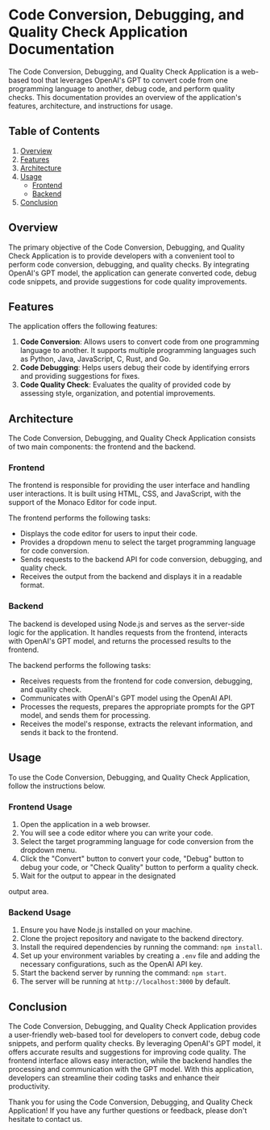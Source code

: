 

# Code Conversion, Debugging, and Quality Check Application Documentation

The Code Conversion, Debugging, and Quality Check Application is a web-based tool that leverages OpenAI's GPT to convert code from one programming language to another, debug code, and perform quality checks. This documentation provides an overview of the application's features, architecture, and instructions for usage.

## Table of Contents
1. [Overview](#overview)
2. [Features](#features)
3. [Architecture](#architecture)
4. [Usage](#usage)
    - [Frontend](#frontend-usage)
    - [Backend](#backend-usage)
5. [Conclusion](#conclusion)

## Overview <a name="overview"></a>

The primary objective of the Code Conversion, Debugging, and Quality Check Application is to provide developers with a convenient tool to perform code conversion, debugging, and quality checks. By integrating OpenAI's GPT model, the application can generate converted code, debug code snippets, and provide suggestions for code quality improvements.

## Features <a name="features"></a>

The application offers the following features:

1. **Code Conversion**: Allows users to convert code from one programming language to another. It supports multiple programming languages such as Python, Java, JavaScript, C, Rust, and Go.
2. **Code Debugging**: Helps users debug their code by identifying errors and providing suggestions for fixes.
3. **Code Quality Check**: Evaluates the quality of provided code by assessing style, organization, and potential improvements.

## Architecture <a name="architecture"></a>

The Code Conversion, Debugging, and Quality Check Application consists of two main components: the frontend and the backend.

### Frontend
The frontend is responsible for providing the user interface and handling user interactions. It is built using HTML, CSS, and JavaScript, with the support of the Monaco Editor for code input.

The frontend performs the following tasks:
- Displays the code editor for users to input their code.
- Provides a dropdown menu to select the target programming language for code conversion.
- Sends requests to the backend API for code conversion, debugging, and quality check.
- Receives the output from the backend and displays it in a readable format.

### Backend
The backend is developed using Node.js and serves as the server-side logic for the application. It handles requests from the frontend, interacts with OpenAI's GPT model, and returns the processed results to the frontend.

The backend performs the following tasks:
- Receives requests from the frontend for code conversion, debugging, and quality check.
- Communicates with OpenAI's GPT model using the OpenAI API.
- Processes the requests, prepares the appropriate prompts for the GPT model, and sends them for processing.
- Receives the model's response, extracts the relevant information, and sends it back to the frontend.

## Usage <a name="usage"></a>

To use the Code Conversion, Debugging, and Quality Check Application, follow the instructions below.

### Frontend Usage <a name="frontend-usage"></a>

1. Open the application in a web browser.
2. You will see a code editor where you can write your code.
3. Select the target programming language for code conversion from the dropdown menu.
4. Click the "Convert" button to convert your code, "Debug" button to debug your code, or "Check Quality" button to perform a quality check.
5. Wait for the output to appear in the designated

output area.

### Backend Usage <a name="backend-usage"></a>

1. Ensure you have Node.js installed on your machine.
2. Clone the project repository and navigate to the backend directory.
3. Install the required dependencies by running the command: `npm install`.
4. Set up your environment variables by creating a `.env` file and adding the necessary configurations, such as the OpenAI API key.
5. Start the backend server by running the command: `npm start`.
6. The server will be running at `http://localhost:3000` by default.

## Conclusion <a name="conclusion"></a>

The Code Conversion, Debugging, and Quality Check Application provides a user-friendly web-based tool for developers to convert code, debug code snippets, and perform quality checks. By leveraging OpenAI's GPT model, it offers accurate results and suggestions for improving code quality. The frontend interface allows easy interaction, while the backend handles the processing and communication with the GPT model. With this application, developers can streamline their coding tasks and enhance their productivity.

Thank you for using the Code Conversion, Debugging, and Quality Check Application! If you have any further questions or feedback, please don't hesitate to contact us.





